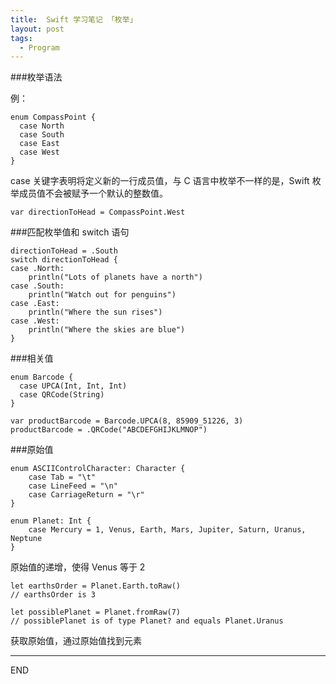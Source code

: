 ```yaml
---
title:  Swift 学习笔记 「枚举」
layout: post
tags:
  - Program
---
```


###枚举语法

例：

```
enum CompassPoint {
  case North
  case South
  case East
  case West
}
```

case 关键字表明将定义新的一行成员值，与 C 语言中枚举不一样的是，Swift 枚举成员值不会被赋予一个默认的整数值。

```
var directionToHead = CompassPoint.West
```

###匹配枚举值和 switch 语句

```
directionToHead = .South
switch directionToHead {
case .North:
    println("Lots of planets have a north")
case .South:
    println("Watch out for penguins")
case .East:
    println("Where the sun rises")
case .West:
    println("Where the skies are blue")
}
```

###相关值

```
enum Barcode {
  case UPCA(Int, Int, Int)
  case QRCode(String)
}

var productBarcode = Barcode.UPCA(8, 85909_51226, 3)
productBarcode = .QRCode("ABCDEFGHIJKLMNOP")
```

###原始值

```
enum ASCIIControlCharacter: Character {
    case Tab = "\t"
    case LineFeed = "\n"
    case CarriageReturn = "\r"
}
```

```
enum Planet: Int {
    case Mercury = 1, Venus, Earth, Mars, Jupiter, Saturn, Uranus, Neptune
}
```

原始值的递增，使得 Venus 等于 2

```
let earthsOrder = Planet.Earth.toRaw()
// earthsOrder is 3

let possiblePlanet = Planet.fromRaw(7)
// possiblePlanet is of type Planet? and equals Planet.Uranus
```
获取原始值，通过原始值找到元素

---
END
